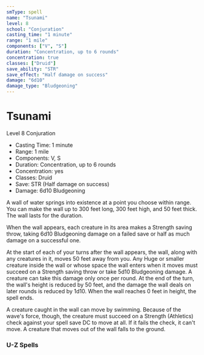 ```yaml
---
smType: spell
name: "Tsunami"
level: 8
school: "Conjuration"
casting_time: "1 minute"
range: "1 mile"
components: ["V", "S"]
duration: "Concentration, up to 6 rounds"
concentration: true
classes: ["Druid"]
save_ability: "STR"
save_effect: "Half damage on success"
damage: "6d10"
damage_type: "Bludgeoning"
---
```


# Tsunami
Level 8 Conjuration

- Casting Time: 1 minute
- Range: 1 mile
- Components: V, S
- Duration: Concentration, up to 6 rounds
- Concentration: yes
- Classes: Druid
- Save: STR (Half damage on success)
- Damage: 6d10 Bludgeoning

A wall of water springs into existence at a point you choose within range. You can make the wall up to 300 feet long, 300 feet high, and 50 feet thick. The wall lasts for the duration.

When the wall appears, each creature in its area makes a Strength saving throw, taking 6d10 Bludgeoning damage on a failed save or half as much damage on a successful one.

At the start of each of your turns after the wall appears, the wall, along with any creatures in it, moves 50 feet away from you. Any Huge or smaller creature inside the wall or whose space the wall enters when it moves must succeed on a Strength saving throw or take 5d10 Bludgeoning damage. A creature can take this damage only once per round. At the end of the turn, the wall's height is reduced by 50 feet, and the damage the wall deals on later rounds is reduced by 1d10. When the wall reaches 0 feet in height, the spell ends.

A creature caught in the wall can move by swimming. Because of the wave's force, though, the creature must succeed on a Strength (Athletics) check against your spell save DC to move at all. If it fails the check, it can't move. A creature that moves out of the wall falls to the ground.

### U-Z Spells
